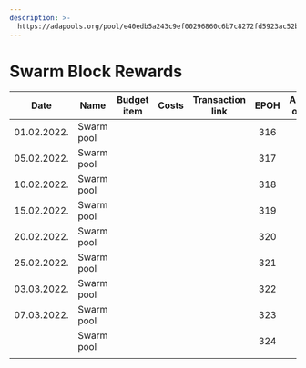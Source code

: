 ```yaml
---
description: >-
  https://adapools.org/pool/e40edb5a243c9ef00296860c6b7c8272fd5923ac52b5050d68e80d9b
---
```


# Swarm Block Rewards

<table><thead><tr><th>Date</th><th>Name</th><th data-type="select">Budget item</th><th align="center">Costs</th><th align="center">Transaction link</th><th align="center">EPOH</th><th align="center">ADA out</th><th align="center">ADA in</th><th align="center">Balance</th></tr></thead><tbody><tr><td>01.02.2022.</td><td>Swarm pool</td><td></td><td align="center"></td><td align="center"></td><td align="center">316</td><td align="center"></td><td align="center">558.548335</td><td align="center"></td></tr><tr><td>05.02.2022.</td><td>Swarm pool</td><td></td><td align="center"></td><td align="center"></td><td align="center">317</td><td align="center"></td><td align="center">642.138759</td><td align="center"></td></tr><tr><td>10.02.2022.</td><td>Swarm pool</td><td></td><td align="center"></td><td align="center"></td><td align="center">318</td><td align="center"></td><td align="center">410.393649</td><td align="center"></td></tr><tr><td>15.02.2022.</td><td>Swarm pool</td><td></td><td align="center"></td><td align="center"></td><td align="center">319</td><td align="center"></td><td align="center">451.811804</td><td align="center"></td></tr><tr><td>20.02.2022.</td><td>Swarm pool</td><td></td><td align="center"></td><td align="center"></td><td align="center">320</td><td align="center"></td><td align="center">451.054287</td><td align="center"></td></tr><tr><td>25.02.2022.</td><td>Swarm pool</td><td></td><td align="center"></td><td align="center"></td><td align="center">321</td><td align="center"></td><td align="center">429.288303</td><td align="center"></td></tr><tr><td>03.03.2022.</td><td>Swarm pool</td><td></td><td align="center"></td><td align="center"></td><td align="center">322</td><td align="center"></td><td align="center">490.379656</td><td align="center"></td></tr><tr><td>07.03.2022.</td><td>Swarm pool</td><td></td><td align="center"></td><td align="center"></td><td align="center">323</td><td align="center"></td><td align="center">489.174834</td><td align="center"></td></tr><tr><td></td><td>Swarm pool</td><td></td><td align="center"></td><td align="center"></td><td align="center">324</td><td align="center"></td><td align="center"></td><td align="center"></td></tr><tr><td></td><td></td><td></td><td align="center"></td><td align="center"></td><td align="center"></td><td align="center"></td><td align="center"></td><td align="center"></td></tr></tbody></table>
